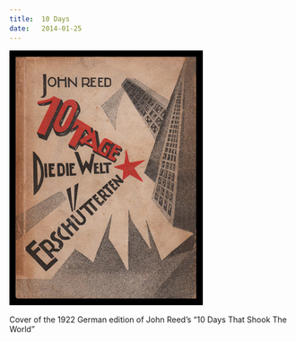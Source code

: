 ```yaml
---
title:  10 Days
date:   2014-01-25
---
```


![](/images/2014-01-25-cover.jpg)

Cover of the 1922 German edition of John Reed’s “10 Days That Shook The World”